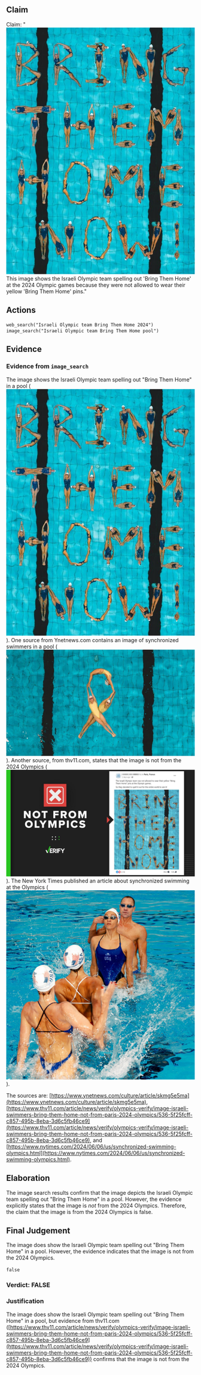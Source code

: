 ## Claim
Claim: "![image 14](media/16.jpg) This image shows the Israeli Olympic team spelling out 'Bring Them Home' at the 2024 Olympic games because they were not allowed to wear their yellow 'Bring Them Home' pins."

## Actions
```
web_search("Israeli Olympic team Bring Them Home 2024")
image_search("Israeli Olympic team Bring Them Home pool")
```

## Evidence
### Evidence from `image_search`
The image shows the Israeli Olympic team spelling out "Bring Them Home" in a pool (![image 14](media/16.jpg)). One source from Ynetnews.com contains an image of synchronized swimmers in a pool (![image 5919](media/2025-08-29_19-33-1756495996-064484.jpg)). Another source, from thv11.com, states that the image is not from the 2024 Olympics (![image 5920](media/2025-08-29_19-33-1756495996-610559.jpg)). The New York Times published an article about synchronized swimming at the Olympics (![image 5921](media/2025-08-29_19-33-1756495996-987880.jpg)).

The sources are: [https://www.ynetnews.com/culture/article/skmg5e5ma](https://www.ynetnews.com/culture/article/skmg5e5ma), [https://www.thv11.com/article/news/verify/olympics-verify/image-israeli-swimmers-bring-them-home-not-from-paris-2024-olympics/536-5f25fcff-c857-495b-8eba-3d6c5fb46ce9](https://www.thv11.com/article/news/verify/olympics-verify/image-israeli-swimmers-bring-them-home-not-from-paris-2024-olympics/536-5f25fcff-c857-495b-8eba-3d6c5fb46ce9), and [https://www.nytimes.com/2024/06/06/us/synchronized-swimming-olympics.html](https://www.nytimes.com/2024/06/06/us/synchronized-swimming-olympics.html).


## Elaboration
The image search results confirm that the image depicts the Israeli Olympic team spelling out "Bring Them Home" in a pool. However, the evidence explicitly states that the image is *not* from the 2024 Olympics. Therefore, the claim that the image is from the 2024 Olympics is false.


## Final Judgement
The image does show the Israeli Olympic team spelling out "Bring Them Home" in a pool. However, the evidence indicates that the image is not from the 2024 Olympics.

`false`

### Verdict: FALSE

### Justification
The image does show the Israeli Olympic team spelling out "Bring Them Home" in a pool, but evidence from thv11.com ([https://www.thv11.com/article/news/verify/olympics-verify/image-israeli-swimmers-bring-them-home-not-from-paris-2024-olympics/536-5f25fcff-c857-495b-8eba-3d6c5fb46ce9](https://www.thv11.com/article/news/verify/olympics-verify/image-israeli-swimmers-bring-them-home-not-from-paris-2024-olympics/536-5f25fcff-c857-495b-8eba-3d6c5fb46ce9)) confirms that the image is not from the 2024 Olympics.
